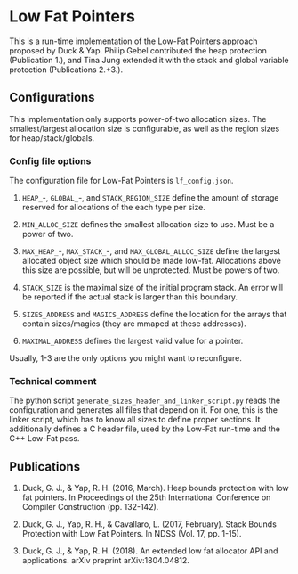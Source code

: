 # Low Fat Pointers

This is a run-time implementation of the Low-Fat Pointers approach proposed by Duck & Yap. Philip Gebel contributed the heap protection (Publication 1.), and Tina Jung extended it with the stack and global variable protection (Publications 2.+3.).

## Configurations

This implementation only supports power-of-two allocation sizes. The smallest/largest allocation size is configurable, as well as the region sizes for heap/stack/globals.

### Config file options

The configuration file for Low-Fat Pointers is `lf_config.json`.

1) `HEAP_`-, `GLOBAL_`-, and `STACK_REGION_SIZE` define the amount of storage reserved for allocations of the each type per size.

2) `MIN_ALLOC_SIZE` defines the smallest allocation size to use. Must be a power of two.

3) `MAX_HEAP_`-, `MAX_STACK_`-, and `MAX_GLOBAL_ALLOC_SIZE` define the largest allocated object size which should be made low-fat. Allocations above this size are possible, but will be unprotected. Must be powers of two.

4) `STACK_SIZE` is the maximal size of the initial program stack. An error will be reported if the actual stack is larger than this boundary.

5) `SIZES_ADDRESS` and `MAGICS_ADDRESS` define the location for the arrays that contain sizes/magics (they are mmaped at these addresses).

6) `MAXIMAL_ADDRESS` defines the largest valid value for a pointer.

Usually, 1-3 are the only options you might want to reconfigure.

### Technical comment

The python script `generate_sizes_header_and_linker_script.py` reads the configuration and generates all files that depend on it.
For one, this is the linker script, which has to know all sizes to define proper sections.
It additionally defines a C header file, used by the Low-Fat run-time and the C++ Low-Fat pass.

## Publications

1) Duck, G. J., & Yap, R. H. (2016, March). Heap bounds protection with low fat pointers. In Proceedings of the 25th International Conference on Compiler Construction (pp. 132-142).

2) Duck, G. J., Yap, R. H., & Cavallaro, L. (2017, February). Stack Bounds Protection with Low Fat Pointers. In NDSS (Vol. 17, pp. 1-15).

3) Duck, G. J., & Yap, R. H. (2018). An extended low fat allocator API and applications. arXiv preprint arXiv:1804.04812.
